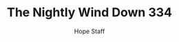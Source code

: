 ---
image: /assets/img/nwd/334_nwd_matthew_11_29_b_nlt.png
title: The Nightly Wind Down 334
categories:
  - The Nightly Wind Down
author: Hope Staff
notes: The Nightly Wind Down 334
embed: >-
  EMBED_GOES_HERE
transcript: >-
  SOME LINES OF TEXT START HERE
---